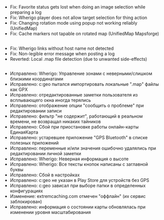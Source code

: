 ##
- Fix: Favorite status gets lost when doing an image selection while preparing a log
- Fix: Wherigo player does not allow target selection for thing action
- Fix: Changing rotation mode using popup not working reliably (UnifiedMap)
- Fix: Cache markers not tapable on rotated map (UnifiedMap Mapsforge)

##
- Fix: Wherigo links without host name not detected
- Fix: Non-legible error message when posting a log
- Reverted: Local .map file detection (due to unwanted side-effects)

##
- Исправлено: Wherigo: Управление зонами с неверными/слишком близкими координатами
- Исправлено: c:geo пытался импортировать локальные ".map" файлы как GPX
- Исправлено: отредактированные заметки пользователя из всплывающего окна иногда терялись
- Исправлено: отображение опции "сообщить о проблеме" при редактировании записи
- Исправлено: фильтр "не содержит", работающий в реальном времени, не возвращал никаких тайников
- Исправлено: Сбой при приостановке работы онлайн-карты ЕдинаяКарта
- Исправлено: устаревшее приложение "GPS Bluetooth" в списке полезных приложений
- Исправлено: переменные и/или значения ошибочно удалялись при редактировании личной заметки
- Исправлено: Wherigo: Неверная информация о высоте
- Исправлено: Wherigo: Все тексты кнопок написаны с заглавной буквы
- Исправлено: Сбой в настройках
- Исправлено: c:geo не указан в Play Store для устройств без GPS
- Исправлено: c:geo зависал при выборе папки в определенных конфигурациях
- Изменение: extremcaching.com отмечен "оффлайн" (их сервис заблокирован)
- Исправлено: информация о состоянии карты обновлялась при изменении уровня масштабирования
